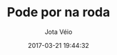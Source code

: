 ---
title: "Pode por na roda"
subtitle: "Jota Véio"
image: "img/20170321-jotavéio.jpg"
date: 2017-03-21 19:44:32
---